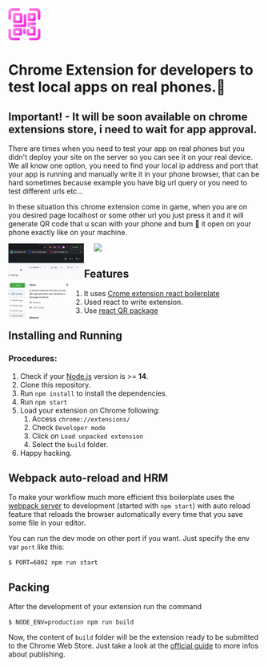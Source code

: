 <img src="src/assets/img/icon-128.png" width="64"/>


# Chrome Extension for developers to test local apps on real phones.📲

## Important! - It will be soon available on chrome extensions store, i need to wait for app approval.


There are times when you need to test your app on real phones but you didn't deploy your site on the server so you can see it on your real device. We all know one option, you need to find your local ip address and port that your app is running and manually write it in your phone browser, that can be hard sometimes because example you have big url query or you need to test different urls etc... 

In these situation this chrome extension come in game, when you are on you desired page localhost or some other url you just press it and it will generate QR code that u scan with your phone and bum 🎉 it open on your phone exactly like on your machine.

<div>
   <img src="resources/show.gif" width="30%"  align="left"/>
<img src="resources/show2.gif" width="30%" style='margin-left: 20px'/>
  
</div>


## Features
   1. It uses [Crome extension react boilerplate](https://www.npmjs.com/package/chrome-extension-boilerplate-react)
   2. Used react to write extension.
   3. Use [react QR package](https://www.npmjs.com/package/qrcode.react)

## Installing and Running

### Procedures:

1. Check if your [Node.js](https://nodejs.org/) version is >= **14**.
2. Clone this repository.
3. Run `npm install` to install the dependencies.
4. Run `npm start`
5. Load your extension on Chrome following:
   1. Access `chrome://extensions/`
   2. Check `Developer mode`
   3. Click on `Load unpacked extension`
   4. Select the `build` folder.
6. Happy hacking.

## Webpack auto-reload and HRM

To make your workflow much more efficient this boilerplate uses the [webpack server](https://webpack.github.io/docs/webpack-dev-server.html) to development (started with `npm start`) with auto reload feature that reloads the browser automatically every time that you save some file in your editor.

You can run the dev mode on other port if you want. Just specify the env var `port` like this:

```
$ PORT=6002 npm run start
```

## Packing

After the development of your extension run the command

```
$ NODE_ENV=production npm run build
```

Now, the content of `build` folder will be the extension ready to be submitted to the Chrome Web Store. Just take a look at the [official guide](https://developer.chrome.com/webstore/publish) to more infos about publishing.

